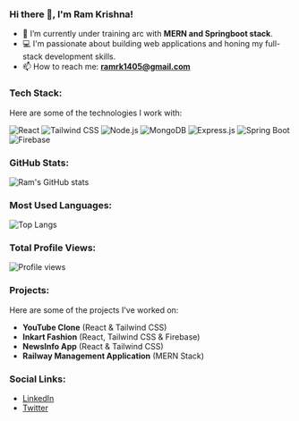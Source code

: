 ### Hi there 👋, I'm Ram Krishna!

- 🔭 I’m currently under training arc with **MERN and Springboot stack**.
- 💻 I'm passionate about building web applications and honing my full-stack development skills.
- 📫 How to reach me: **ramrk1405@gmail.com**

### Tech Stack:
Here are some of the technologies I work with:

![React](https://img.shields.io/badge/-React-61DAFB?style=for-the-badge&logo=react&logoColor=white)
![Tailwind CSS](https://img.shields.io/badge/-TailwindCSS-38B2AC?style=for-the-badge&logo=tailwind-css&logoColor=white)
![Node.js](https://img.shields.io/badge/-Node.js-339933?style=for-the-badge&logo=node.js&logoColor=white)
![MongoDB](https://img.shields.io/badge/-MongoDB-47A248?style=for-the-badge&logo=mongodb&logoColor=white)
![Express.js](https://img.shields.io/badge/-Express.js-000000?style=for-the-badge&logo=express&logoColor=white)
![Spring Boot](https://img.shields.io/badge/-Spring%20Boot-6DB33F?style=for-the-badge&logo=spring-boot&logoColor=white)
![Firebase](https://img.shields.io/badge/-Firebase-FFCA28?style=for-the-badge&logo=firebase&logoColor=white)

### GitHub Stats:
![Ram's GitHub stats](https://github-readme-stats.vercel.app/api?username=Ram-1405&show_icons=true&theme=radical)

### Most Used Languages:
![Top Langs](https://github-readme-stats.vercel.app/api/top-langs/?username=Ram-1405&layout=compact&theme=radical)

### Total Profile Views:
![Profile views](https://gpvc.arturio.dev/Ram-1405)

### Projects:
Here are some of the projects I've worked on:
- **YouTube Clone** (React & Tailwind CSS)
- **Inkart Fashion** (React, Tailwind CSS & Firebase)
- **NewsInfo App** (React & Tailwind CSS)
- **Railway Management Application** (MERN Stack)

### Social Links:
- [LinkedIn](https://www.linkedin.com/in/ram-krishna-22655b225?utm_source=share&utm_campaign=share_via&utm_content=profile&utm_medium=android_app)
- [Twitter](https://x.com/ram_rk1405?t=-Ri_q3kVMvV1fky2QaNuJA&s=09)



